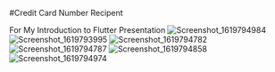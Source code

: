 #Credit Card Number Recipent

For My Introduction to Flutter Presentation
![Screenshot_1619794984](https://user-images.githubusercontent.com/43846778/116716655-b20e9280-a9e0-11eb-9563-96b6b22475fd.png)
![Screenshot_1619793995](https://user-images.githubusercontent.com/43846778/116716661-b2a72900-a9e0-11eb-9bb6-e3db57464995.png)
![Screenshot_1619794782](https://user-images.githubusercontent.com/43846778/116716664-b33fbf80-a9e0-11eb-9947-34ad22ebc31d.png)
![Screenshot_1619794787](https://user-images.githubusercontent.com/43846778/116716668-b3d85600-a9e0-11eb-90b2-12d151d6f7da.png)
![Screenshot_1619794858](https://user-images.githubusercontent.com/43846778/116716672-b470ec80-a9e0-11eb-89a0-4ada47a3fa92.png)
![Screenshot_1619794974](https://user-images.githubusercontent.com/43846778/116716677-b470ec80-a9e0-11eb-89eb-64153a4373b9.png)


